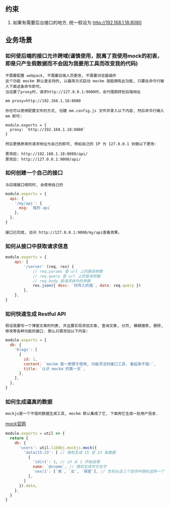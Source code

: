 ## 约束
1. 如果有需要后台接口的地方, 统一假设为 http://192.168.1.18:8080

## 业务场景
### 如何使后端的接口允许跨域(谨慎使用，脱离了我使用mock的初衷，即是只产生假数据而不会因为我要用工具而改变我的代码)
```
不需要配置 webpack, 不需要后端人员更改, 不需要浏览器插件
这个功能 mockm 默认是支持的, 以最简方式启动 mockm 就能拥有此功能, 只要在命令行输入下面这条命令即可。
当设置了proxy时，请求http://127.0.0.1:9000时，会代理跳转到后端地址
```

```
mm proxy=http://192.168.1.18:8080
```

```
你也可以使用配置文件的方式, 创建 mm.config.js 文件并录入以下内容, 然后命令行输入 mm 即可:

module.exports = {
  proxy: `http://192.168.1.18:8080`
}
```

```
然后更换原来的请求地址为自己的即可, 例如自己的 IP 为 127.0.0.1 则做以下更改:

更改前: http://192.168.1.18:8080/api/
更改后: http://127.0.0.1:9000/api/
```

### 如何创建一个自己的接口
```
与后端接口相同时, 会使用自己的
```
```js
module.exports = {
  api: {
    '/my/api': {
      msg: `我的 api`
    },
  },
}
```
```
接口已完成, 访问 http://127.0.0.1:9000/my/api查看效果。
```

### 如何从接口中获取请求信息
```js
module.exports = {
    api: {
        '/server' (req, res) {
            // req.params 是 url 上的路径参数
            // req.query 是 url 上的查询参数
            // req.body 是请求体中的参数
            res.json({ desc: `你传入的值`, data: req.query })
        },
    },
}
```

### 如何快速生成 Restful API
```
假设我要写一个博客文章的列表, 并且要实现添加文章, 查询文章, 分页, 模糊搜索, 删除, 修改等各种功能的接口. 那么只需添加以下内容:
```
```js
module.exports = {
  db: {
    'blogs': [
      {
        id: 1,
        content: `mockm 是一款便于使用, 功能灵活的接口工具. 看起来不错~`,
        title: `认识 mockm 的第一天`,
      },
    ],
  },
}
```

### 如何生成逼真的数据
```
mockjs是一个不错的数据生成工具, mockm 默认集成了它, 下面用它生成一批用户信息.
```
<a href="http://mockjs.com/examples.html">mock官网</a>
```js
module.exports = util => {
  return {
    db: {
      'users': util.libObj.mockjs.mock({
        'data|15-23': [ // 随机生成 15 至 23 条数据
          {
            'id|+1': 1, // id 从 1 开始自增
            name: `@cname`, // 随机生成中文名字
            'sex|1': [`男`, `女`, `保密`], // 性别从这三个选项中随机选择一个
          },
        ]
      }).data,
    },
  }
}
```